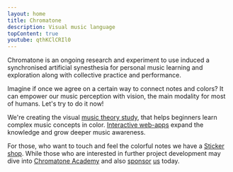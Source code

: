 ```yaml
---
layout: home
title: Chromatone
description: Visual music language
topContent: true
youtube: qthKClCRIl0
---
```


Chromatone is an ongoing research and experiment to use induced a synchronised artificial synesthesia for personal music learning and exploration along with collective practice and performance.

Imagine if once we agree on a certain way to connect notes and colors? It can empower our music perception with vision, the main modality for most of humans. Let's try to do it now!

We're creating the visual [music theory study](./theory/index.md), that helps beginners learn complex music concepts in color. [Interactive web-apps](./practice/index.md) expand the knowledge and grow deeper music awareness.

For those, who want to touch and feel the colorful notes we have a [Sticker shop](./shop/index.md). While those who are interested in further project development may dive into [Chromatone Academy](/academy/) and also [sponsor](./support/index) [us](contacts/index.md) today.
